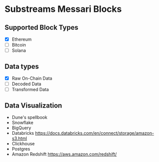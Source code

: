 # Substreams Messari Blocks

## Supported Block Types

- [x] Ethereum
- [ ] Bitcoin
- [ ] Solana

## Data types

- [x] Raw On-Chain Data
- [ ] Decoded Data
- [ ] Transformed Data

## Data Visualization

- Dune's spellbook
- Snowflake
- BigQuery
- Databricks
  https://docs.databricks.com/en/connect/storage/amazon-s3.html
- Clickhouse
- Postgres
- Amazon Redshift
  https://aws.amazon.com/redshift/